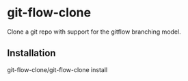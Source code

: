 git-flow-clone
==============

Clone a git repo with support for the gitflow branching model.

Installation
------------

git-flow-clone/git-flow-clone install
